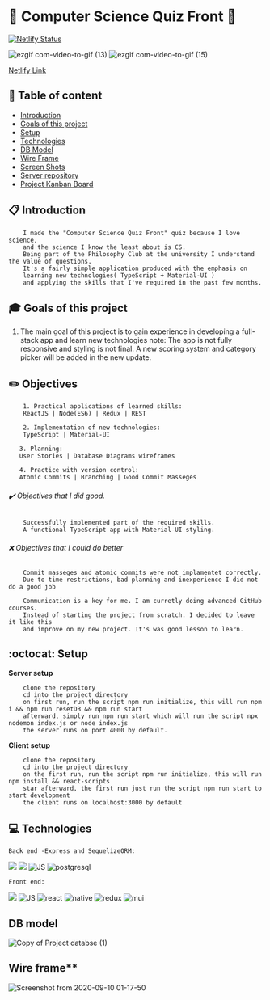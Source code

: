 # :rocket: Computer Science Quiz Front :satellite:

[![Netlify Status](https://api.netlify.com/api/v1/badges/b942ebe7-0e49-47c5-b84c-59aa49768789/deploy-status)](https://app.netlify.com/sites/cool-trivia-quizer/deploys)

 

![ezgif com-video-to-gif (13)](https://user-images.githubusercontent.com/66206483/94065912-0834ab00-fdec-11ea-909d-abc7ba45d04e.gif)
![ezgif com-video-to-gif (15)](https://user-images.githubusercontent.com/66206483/94067843-b6d9eb00-fdee-11ea-8d55-4ddd19dfd931.gif)
   

[Netlify Link](https://cool-trivia-quizer.netlify.app/)

## :pushpin: Table of content

- [Introduction](#Introduction)
- [Goals of this project](#Goals-of-this-project)
- [Setup](#Setup)
- [Technologies](#Technologies)
- [DB Model](#DB-model)
- [Wire Frame](#Wire-frame)
- [Screen Shots](#Screen-shots)
- [Server repository](https://github.com/mayallzObject/cool-trivia-back)
- [Project Kanban Board](https://github.com/mayallzObject/cool-trivia-front/projects/1)

## :clipboard: Introduction

        I made the "Computer Science Quiz Front" quiz because I love science,
        and the science I know the least about is CS.
        Being part of the Philosophy Club at the university I understand the value of questions.
        It's a fairly simple application produced with the emphasis on
        learning new technologies( TypeScript + Material-UI )
        and applying the skills that I've required in the past few months.

## :mortar_board: Goals of this project

1.  The main goal of this project is to gain experience in developing a full-stack app and learn new technologies
        note: The app is not fully responsive and styling is not final.
        A new scoring system and category picker will be added in the new update.

## :pencil2: Objectives

        1. Practical applications of learned skills:
        ReactJS | Node(ES6) | Redux | REST

        2. Implementation of new technologies:
        TypeScript | Material-UI

       3. Planning:
       User Stories | Database Diagrams wireframes

       4. Practice with version control:
       Atomic Commits | Branching | Good Commit Masseges

###### :heavy_check_mark: Objectives that I did good.

        Successfully implemented part of the required skills.
        A functional TypeScript app with Material-UI styling.

###### :x: Objectives that I could do better

        Commit masseges and atomic commits were not implamentet correctly.
        Due to time restrictions, bad planning and inexperience I did not do a good job

        Communication is a key for me. I am curretly doing advanced GitHub courses.
        Instead of starting the project from scratch. I decided to leave it like this
        and improve on my new project. It's was good lesson to learn.

## :octocat: Setup

**Server setup**

        clone the repository
        cd into the project directory
        on first run, run the script npm run initialize, this will run npm i && npm run resetDB && npm run start
        afterward, simply run npm run start which will run the script npx nodemon index.js or node index.js
        the server runs on port 4000 by default.

**Client setup**

        clone the repository
        cd into the project directory
        on the first run, run the script npm run initialize, this will run npm install && react-scripts
        star afterward, the first run just run the script npm run start to start development
        the client runs on localhost:3000 by default

## :computer: Technologies

    Back end -Express and SequelizeORM:

<img            
           src="https://img.icons8.com/nolan/48/api-settings.png"
          />
<img 
                    src="https://img.icons8.com/color/48/000000/nodejs.png"
                  />
<img
                    src="https://img.icons8.com/color/48/000000/javascript.png"
                    alt="JS"
                  />
<img src="https://img.icons8.com/color/48/000000/postgreesql.png"
                  alt="postgresql"
                  />

    Front end:

<img 
           src="https://img.icons8.com/color/48/000000/nodejs.png"
          />
<img
                    src="https://img.icons8.com/color/48/000000/javascript.png"
                    alt="JS"
                  />
<img
                    src="https://img.icons8.com/color/48/000000/typescript.png"
                    alt="react"
                  />
<img
                    src="https://img.icons8.com/nolan/48/react-native.png"
                    alt="native"
                  />
<img
                    src="https://img.icons8.com/color/48/000000/redux.png"
                    alt="redux"
                  />
<img
                    src="https://img.icons8.com/color/48/000000/material-ui.png"
                    alt="mui"
                  />

## DB model

![Copy of Project databse  (1)](https://user-images.githubusercontent.com/66206483/92661749-934a7700-f2fd-11ea-8a86-2d8be33fe21b.png)

## Wire frame\*\*

![Screenshot from 2020-09-10 01-17-50](https://user-images.githubusercontent.com/66206483/92664147-816bd280-f303-11ea-82bb-0b90c98ebaa3.png)
